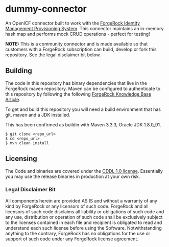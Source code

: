 # dummy-connector

An OpenICF connector built to work with the [ForgeRock Identity Management Provisioning System](https://www.forgerock.com/platform/identity-management/identity-provisioning). This connector maintains an in-memory hash map and performs mock CRUD operations - perfect for testing!

**NOTE:** This is a community connector and is made available so that customers with a ForgeRock subscription can build, develop or fork this repository. See the legal disclaimer bit below.

## Building
The code in this repository has binary dependencies that live in the ForgeRock maven repository. Maven can be configured to authenticate to this repository by following the following [ForgeRock Knowledge Base Article](https://backstage.forgerock.com/knowledge/kb/article/a74096897).

To get and build this repository you will need a build environment that has git, maven and a JDK installed. 

This has been confirmed as buildin with Maven 3.3.3, Oracle JDK 1.8.0_91. 

```
$ git clone <repo_url>
$ cd <repo_url>
$ mvn clean install
```

## Licensing

The Code and binaries are covered under the [CDDL 1.0 license](https://forgerock.org/cddlv1-0/). Essentially you may use the release binaries in production at your own risk.

### Legal Disclaimer Bit
All components herein are provided AS IS and without a warranty of any kind by ForgeRock or any licensors of such code. ForgeRock and all licensors of such code disclaims all liability or obligations of such code and any use, distribution or operation of such code shall be exclusively subject to the licenses contained in each file and recipient is obligated to read and understand each such license before using the Software. Notwithstanding anything to the contrary, ForgeRock has no obligations for the use or support of such code under any ForgeRock license agreement.
